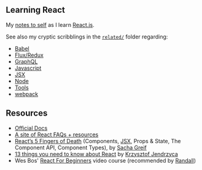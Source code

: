 ## Learning React

My [notes to self](/docs/React.md) as I learn [React.js](/docs/React.md).

See also my cryptic scribblings in the [`related/`](/related/) folder regarding:
- [Babel](/related/Babel.md)
- [Flux/Redux](/related/Redux-Flux.md)
- [GraphQL](/related/GraphQL.md)
- [Javascript](/related/Javascript.md)
- [JSX](/related/JSX.md)
- [Node](/related/Node.md)
- [Tools](/related/Tools.md)
- [webpack](/related/webpack.md)

## Resources
- [Official Docs](https://facebook.github.io/react/docs/hello-world.html)
- [A site of React FAQs + resources](https://reactfaq.site/why-use-react/#react-mount)
- [React’s 5 Fingers of Death](https://medium.freecodecamp.com/the-5-things-you-need-to-know-to-understand-react-a1dbd5d114a3) (Components, [JSX](/related/JSX.md), Props & State, The Component API, Component Types), by [Sacha Greif](https://twitter.com/SachaGreif)
- [13 things you need to know about React](http://aimforsimplicity.com/post/13-things-you-need-to-know-about-react/) by [Krzysztof Jendrzyca](https://twitter.com/kjendrzyca)
- Wes Bos' [React For Beginners](https://reactforbeginners.com/) video course (recommended by [Randall](https://github.com/daksis))
